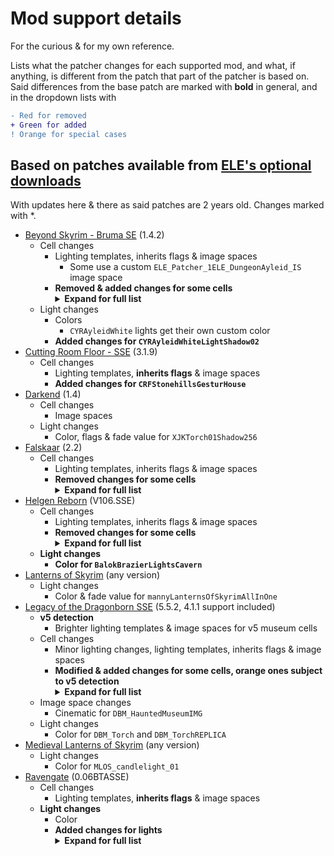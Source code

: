 # Mod support details
For the curious & for my own reference.

Lists what the patcher changes for each supported mod, and what, if anything, is different from the patch that part of the patcher is based on.  
Said differences from the base patch are marked with **bold** in general, and in the dropdown lists with
```diff 
- Red for removed
+ Green for added
! Orange for special cases
```

## Based on patches available from [ELE's optional downloads](https://www.nexusmods.com/skyrimspecialedition/mods/1377?tab=files)
With updates here & there as said patches are 2 years old. Changes marked with *.

[//]: # (comment <details><summary>Expand to see the changes</summary>)

- [Beyond Skyrim - Bruma SE](https://www.nexusmods.com/skyrimspecialedition/mods/10917) (1.4.2)
  - Cell changes
    - Lighting templates, inherits flags & image spaces
      - Some use a custom `ELE_Patcher_1ELE_DungeonAyleid_IS` image space
    - **Removed & added changes for some cells**<details><summary>**Expand for full list**</summary>
      ```diff
      - CYRAleswellCrextusResidence
      - CYRAleswellFalegusResidence
      - CYRAleswellInn
      - CYRAleswellMathiasEndieriHouse
      - CYRAleswellUmogDarSeelHouse
      - CYRCloudTopLookout
      - CYRCrumblingMine
      - CYRDirichKeepFarmhouse
      - CYRDzonotCave
      + CYRForesterOutpostForestMountainInterior01
      - CYRFortCaractacus01
      - CYRFortColdcorn01
      - CYRFortColdcorn02
      - CYRFortHomestead
      - CYRFortRayles01
      - CYRFrostCragSpireVault
      - CyrGarlasAgea
      - CyrGarlasTure
      - CYRGnollPass01
      - CYRLakesideRetreat
      - CYRLighthouseGoldCoast
      - CYRMountainWatchAvringErvigHouse
      - CYRMountainWatchAubertHouse
      - CYRMountainWatchBunkhouse
      - CYRMountainWatchZurikkiHouse
      - CYRNorthfringeSanctum03
      - CYRNorthfringeSanctum04
      - CYRNorthfringeSanctum05
      - CYROutlawEndreCave
      - CYRPellsGateInterior01BlacielAnHouse
      - CYRSedor
      - CyrSidewaysCave01
      - CyrSidewaysCave02
      - CyrSidewaysCave03
      - CYRWatersEdgeInterior06
      - CYRWellappBanditMine
      - CYRWeyeBastienAdrardHouse
      - CYRWeyeDominitianFarm
      - CYRWeyeDurashGraAgumHouse
      - CYRWeyeGeneralStore
      - CYRWeyeGrennHouse
      - CYRWeyeMessalaFarm
      - CYRWeyeWarehouseAux
      ```
      </details>
  - Light changes
    - Colors
      - `CYRAyleidWhite` lights get their own custom color
    - **Added changes for `CYRAyleidWhiteLightShadow02`**
- [Cutting Room Floor - SSE](https://www.nexusmods.com/skyrimspecialedition/mods/276) (3.1.9)
  - Cell changes
    - Lighting templates, **inherits flags** & image spaces
    - **Added changes for `CRFStonehillsGesturHouse`**
- [Darkend](https://www.nexusmods.com/skyrimspecialedition/mods/10423) (1.4)
  - Cell changes
    - Image spaces
  - Light changes
    - Color, flags & fade value for `XJKTorch01Shadow256`
- [Falskaar](https://www.nexusmods.com/skyrimspecialedition/mods/2057) (2.2)
  - Cell changes
    - Lighting templates, inherits flags & image spaces
    - **Removed changes for some cells**<details><summary>**Expand for full list**</summary>
      ```diff
      - FSIceFort
      - FSStargazerGrove
      ```
      </details>
- [Helgen Reborn](https://www.nexusmods.com/skyrimspecialedition/mods/5673) (V106.SSE)
  - Cell changes
    - Lighting templates, inherits flags & image spaces
    - **Removed changes for some cells**<details><summary>**Expand for full list**</summary>
      ```diff
      - aaaBalokAerandilShip
      - aaaBalokCrypt01
      - aaaBalokDoorRoom
      ```
      </details>
  - **Light changes**
    - **Color for `BalokBrazierLightsCavern`**
- [Lanterns of Skyrim](https://www.nexusmods.com/skyrimspecialedition/mods/2429) (any version)
  - Light changes
    - Color & fade value for `mannyLanternsOfSkyrimAllInOne`
- [Legacy of the Dragonborn SSE](https://www.nexusmods.com/skyrimspecialedition/mods/11802) (5.5.2, 4.1.1 support included)
  - **v5 detection**
    - Brighter lighting templates & image spaces for v5 museum cells
  - Cell changes
    - Minor lighting changes, lighting templates, inherits flags & image spaces
    - **Modified & added changes for some cells, orange ones subject to v5 detection**<details><summary>**Expand for full list**</summary>
      ```diff
      ! DBMDGAetheriumRoom
      ! DBMDGArmory
      ! DBMDGArmoryEast
      ! DBMDGArmoryLower
      ! DBMDGArmoryWest (2 FormIDs)
      ! DBMDGArmourySouth
      ! DBMDGBookStacks
      ! DBMDGCultureandArt
      ! DBMDGDaedricHall
      ! DBMDGDragonbornHall
      ! DBMDGEastExhibitHalls / DBMDGHallofLostEmpires
      ! DBMDGHallofHeroes
      ! DBMDGHallofHeroesHeist
      ! DBMDGHallofHeroesHaunted
      ! DBMDGHallofLegends
      ! DBMDGHallofOddities
      ! DBMDGHallofSecrets
      ! DBMDGHallofSecretsBare
      ! DBMDGNaturalScience
      ! DBMDGNaturalScienceHaunted (2 FormIDs)
      ! DBMDGLibrary
      ! DBMDGSafehouse
      ! DBMDGUpperGallery
      ! DBMDGWineCellar
      ! DBMGuildhouse
      ! DBMDGStoreroom
      + DBMRainsShelter
      + DLC2MoesringPass02DBM
      ```
      </details>
  - Image space changes
    - Cinematic for `DBM_HauntedMuseumIMG`
  - Light changes
    - Color for `DBM_Torch` and `DBM_TorchREPLICA`
- [Medieval Lanterns of Skyrim](https://www.nexusmods.com/skyrimspecialedition/mods/27622) (any version)
  - Light changes
    - Color for `MLOS_candlelight_01`
- [Ravengate](https://www.nexusmods.com/skyrimspecialedition/mods/12617) (0.06BTASSE)
  - Cell changes
    - Lighting templates, **inherits flags** & image spaces
  - **Light changes**
    - Color
    - **Added changes for lights**<details><summary>**Expand for full list**</summary>
      ```diff
      + RVH_Light_BurnItDownx
      + RVH_Light_DeathFire
      + RVH_Light_DefaultCandleLight01NSDesat_Bright
      + RVH_Light_DefaultCandleLight01NS_Bright
      + RVH_Light_DefaultCandleLight01NS_Loraliah
      + RVH_Light_DefaultCandleLight01NS_Saturated
      + RVH_Light_DefaultCandleLight01NS_Saturated_Hemi
      + RVH_Light_DefaultTorch01NS_Bright
      + RVH_Light_LightCampFire01_Arena
      + RVH_Light_LightCampFire01_Shadows
      + RVH_Light_Oblivion_Fire
      ```
      </details>

[//]: # (</details>)

[//]: # (comment template)